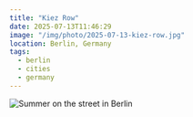 ```yaml
---
title: "Kiez Row"
date: 2025-07-13T11:46:29
image: "/img/photo/2025-07-13-kiez-row.jpg"
location: Berlin, Germany
tags:
  - berlin
  - cities
  - germany
---
```


![Summer on the street in Berlin](/img/photo/2025-07-13-kiez-row.jpg)
